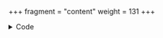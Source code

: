 +++
fragment = "content"
weight = 131
+++

<details><summary>Code</summary>

```
+++
fragment = "buttons"
#disabled = false
date = "2016-09-07"
weight = 110
background = "secondary"

title = "Buttons Fragment"
#subtitle = ""
#title_align = "left" # Default is center, can be left, right or center

[[buttons]]
  text = "Button"
  url = "#"
  icon = "fas fa-star"

[[buttons]]
  url = "#"
  icon = "" # Defaults to "fas fa-check" if "".

+++
```
</details>

